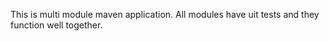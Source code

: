 This is multi module maven application. All modules have uit tests and they function well together.
